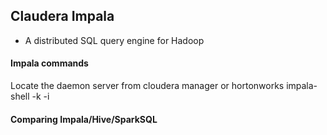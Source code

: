 ## Claudera Impala
- A distributed SQL query engine for Hadoop

#### Impala commands 
Locate the daemon server from cloudera manager or hortonworks 
impala-shell -k -i <impala-daemon-server-name>


#### Comparing Impala/Hive/SparkSQL
